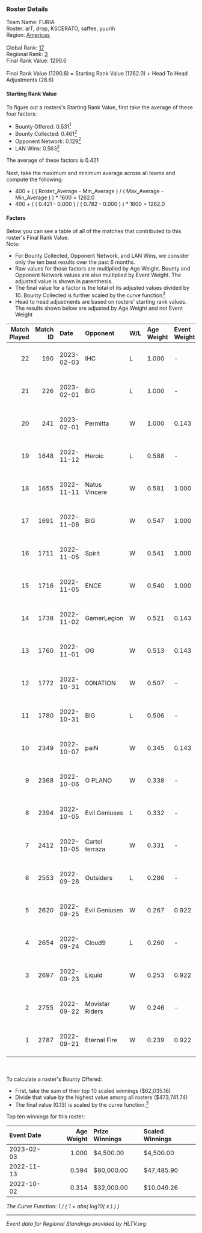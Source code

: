 ### Roster Details<br />
Team Name: FURIA<br />
Roster: arT, drop, KSCERATO, saffee, yuurih<br />
Region: [Americas]( ../standings_americas.md)<br />
<br />
Global Rank: [17](../standings_global.md)<br />
Regional Rank: [3]( ../standings_americas.md)<br />
Final Rank Value:  1290.6<br />
<br />
Final Rank Value (1290.6) = Starting Rank Value (1262.0) + Head To Head Adjustments (28.6)<br />

#### Starting Rank Value<br />
To figure out a rosters's Starting Rank Value, first take the average of these four factors:<br />
- Bounty Offered: 0.531[<sup>1</sup>](#table2)
- Bounty Collected: 0.461[<sup>2</sup>](#table1)
- Opponent Network: 0.129[<sup>2</sup>](#table1)
- LAN Wins: 0.563[<sup>2</sup>](#table1)

The average of these factors is 0.421<br />
<br />
Next, take the maximum and minimum average across all teams and compute the following:<br />
- 400 + ( ( Roster_Average - Min_Average ) / ( Max_Average - Min_Average ) ) * 1600 = 1262.0
- 400 + ( ( 0.421 - 0.000 ) / ( 0.782 - 0.000 ) ) * 1600 = 1262.0


#### Factors<br />
Below you can see a table of all of the matches that contributed to this roster's Final Rank Value.<br />
Note:<br />

- For Bounty Collected, Opponent Network, and LAN Wins, we consider only the ten best results over the past 6 months.
- Raw values for those factors are multiplied by Age Weight. Bounty and Opponent Network values are also multiplied by Event Weight. The adjusted value is shown in parenthesis.
- The final value for a factor is the total of its adjusted values divided by 10. Bounty Collected is further scaled by the curve function[<sup>3</sup>](#curveFunction)
- Head to head adjustments are based on rosters' starting rank values. The results shown below are adjusted by Age Weight and not Event Weight
<span id="table1"></span><br />


| Match Played | Match ID | Date       | Opponent        | W/L | Age Weight | Event Weight | Bounty Collected | Opponent Network | LAN Wins  | H2H Adj. | Roster                              |
| -: | -: | :- | :- | :- | :- | :- | :- | :- | :- | -: | :- |
|           22 |      190 | 2023-02-03 | IHC             | L   | 1.000      | -            | -                | -                | -         |   -20.37 | arT, drop, KSCERATO, saffee, yuurih |
|           21 |      226 | 2023-02-01 | BIG             | L   | 1.000      | -            | -                | -                | -         |   -14.22 | arT, drop, KSCERATO, saffee, yuurih |
|           20 |      241 | 2023-02-01 | Permitta        | W   | 1.000      | 0.143        | -                | 0.387 (0.055)    | 1 (1.000) |     2.32 | arT, drop, KSCERATO, saffee, yuurih |
|           19 |     1648 | 2022-11-12 | Heroic          | L   | 0.588      | -            | -                | -                | -         |    -1.25 | arT, drop, KSCERATO, saffee, yuurih |
|           18 |     1655 | 2022-11-11 | Natus Vincere   | W   | 0.581      | 1.000        | 0.358 (0.208)    | 0.372 (0.216)    | 1 (0.581) |    16.20 | arT, drop, KSCERATO, saffee, yuurih |
|           17 |     1691 | 2022-11-06 | BIG             | W   | 0.547      | 1.000        | 0.124 (0.068)    | 0.520 (0.285)    | 1 (0.547) |    10.40 | arT, drop, KSCERATO, saffee, yuurih |
|           16 |     1711 | 2022-11-05 | Spirit          | W   | 0.541      | 1.000        | 0.211 (0.114)    | 0.350 (0.190)    | 1 (0.541) |    10.24 | arT, drop, KSCERATO, saffee, yuurih |
|           15 |     1716 | 2022-11-05 | ENCE            | W   | 0.540      | 1.000        | 0.108 (0.059)    | 0.394 (0.213)    | 1 (0.540) |     8.54 | arT, drop, KSCERATO, saffee, yuurih |
|           14 |     1738 | 2022-11-02 | GamerLegion     | W   | 0.521      | 0.143        | 0.105 (0.008)    | 0.469 (0.035)    | 1 (0.521) |     5.95 | arT, drop, KSCERATO, saffee, yuurih |
|           13 |     1760 | 2022-11-01 | OG              | W   | 0.513      | 0.143        | 0.237 (0.017)    | 0.365 (0.027)    | 1 (0.513) |    12.86 | arT, drop, KSCERATO, saffee, yuurih |
|           12 |     1772 | 2022-10-31 | 00NATION        | W   | 0.507      | -            | -                | -                | 1 (0.507) |     1.60 | arT, drop, KSCERATO, saffee, yuurih |
|           11 |     1780 | 2022-10-31 | BIG             | L   | 0.506      | -            | -                | -                | -         |    -5.56 | arT, drop, KSCERATO, saffee, yuurih |
|           10 |     2349 | 2022-10-07 | paiN            | W   | 0.345      | 0.143        | 0.101 (0.005)    | -                | 1 (0.345) |     2.92 | arT, drop, KSCERATO, saffee, yuurih |
|            9 |     2368 | 2022-10-06 | O PLANO         | W   | 0.338      | -            | -                | -                | 1 (0.338) |     0.20 | arT, drop, KSCERATO, saffee, yuurih |
|            8 |     2394 | 2022-10-05 | Evil Geniuses   | L   | 0.332      | -            | -                | -                | -         |    -7.97 | arT, drop, KSCERATO, saffee, yuurih |
|            7 |     2412 | 2022-10-05 | Cartel terraza  | W   | 0.331      | -            | -                | -                | -         |     0.34 | arT, drop, KSCERATO, saffee, yuurih |
|            6 |     2553 | 2022-09-28 | Outsiders       | L   | 0.286      | -            | -                | -                | -         |    -1.04 | arT, drop, KSCERATO, saffee, yuurih |
|            5 |     2620 | 2022-09-25 | Evil Geniuses   | W   | 0.267      | 0.922        | 0.062 (0.015)    | 0.234 (0.058)    | -         |     2.00 | arT, drop, KSCERATO, saffee, yuurih |
|            4 |     2654 | 2022-09-24 | Cloud9          | L   | 0.260      | -            | -                | -                | -         |    -3.81 | arT, drop, KSCERATO, saffee, yuurih |
|            3 |     2697 | 2022-09-23 | Liquid          | W   | 0.253      | 0.922        | 0.760 (0.178)    | 0.450 (0.105)    | -         |     7.67 | arT, drop, KSCERATO, saffee, yuurih |
|            2 |     2755 | 2022-09-22 | Movistar Riders | W   | 0.246      | -            | -                | -                | -         |     0.47 | arT, drop, KSCERATO, saffee, yuurih |
|            1 |     2787 | 2022-09-21 | Eternal Fire    | W   | 0.239      | 0.922        | 0.034 (0.008)    | 0.496 (0.109)    | -         |     1.08 | arT, drop, KSCERATO, saffee, yuurih |

<br />
<span id="table2"></span><br />
To calculate a roster's Bounty Offered:<br />

- First, take the sum of their top 10 scaled winnings ($62,035.16)
- Divide that value by the highest value among all rosters ($473,741.74)
- The final value (0.13) is scaled by the curve function.[<sup>3</sup>](#curveFunction)

Top ten winnings for this roster:<br />

| Event Date | Age Weight | Prize Winnings | Scaled Winnings |
| :- | -: | :- | :- |
| 2023-02-03 |      1.000 | $4,500.00      | $4,500.00       |
| 2022-11-13 |      0.594 | $80,000.00     | $47,485.90      |
| 2022-10-02 |      0.314 | $32,000.00     | $10,049.26      |


<span id="curveFunction"></span>_The Curve Function: 1 / ( 1 + abs( log10( x ) ) )_<br />

---
_Event data for Regional Standings provided by HLTV.org_<br />
